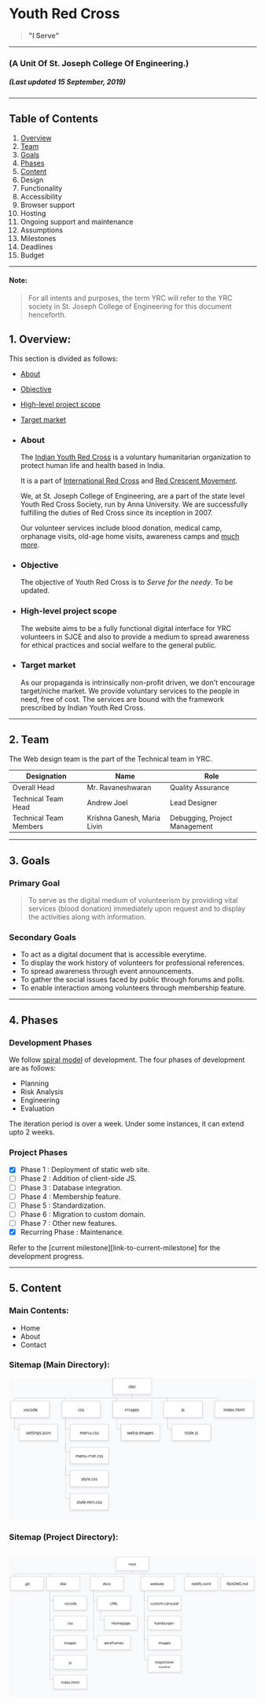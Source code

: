 # Youth Red Cross
> **"I Serve"**
---
### (A Unit Of St. Joseph College Of Engineering.)
##### (Last updated 15 September, 2019)
---

## Table of Contents

1. [Overview](#1-overview)
2. [Team](#2-team)
3. [Goals](#3-goals)
4. [Phases](#4-phases)
5. [Content](#5-content)
6. Design
7. Functionality
8. Accessibility
9. Browser support
10. Hosting
11. Ongoing support and maintenance
12. Assumptions
13. Milestones
14. Deadlines
15. Budget
---
#### Note:
> For all intents and purposes, the term YRC will refer to the YRC society in St. Joseph College of Engineering for this document henceforth.

## 1. Overview:
This section is divided as follows:
  - [About](#about)
  - [Objective](#objective)
  - [High-level project scope](#high-level-project-scope)
  - [Target market](#target-market)

  - ### About
     The [Indian Youth Red Cross][link-to-indian-yrc] is a voluntary humanitarian organization to protect human life and health based in India.

     It is a part of [International Red Cross][link-to-international-rc] and [Red Crescent Movement][link-to-rcm].

     We, at St. Joseph College of Engineering, are a part of the state level Youth Red Cross Society, run by Anna University. We are successfully fulfilling the duties of Red Cross since its inception in 2007.

     Our volunteer services include blood donation, medical camp, orphanage visits, old-age home visits, awareness camps and [much more][link-to-yrcsjce-website].

  - ### Objective
     The objective of Youth Red Cross is to _Serve for the needy_. To be updated.

  - ### High-level project scope
     The website aims to be a fully functional digital interface for YRC volunteers in SJCE and also to provide a medium to spread awareness for ethical practices and social welfare to the general public.

  - ### Target market
     As our propaganda is intrinsically non-profit driven, we don't encourage target/niche market. We provide voluntary services to the people in need, free of cost. The services are bound with the framework prescribed by Indian Youth Red Cross.
---
## 2. Team
  The Web design team is the part of the Technical team in YRC.

  Designation | Name | Role
  --- | --- | ---
  Overall Head | Mr. Ravaneshwaran | Quality Assurance
  Technical Team Head | Andrew Joel | Lead Designer
  Technical Team Members | Krishna Ganesh, Maria Livin | Debugging, Project Management
---
## 3. Goals
  ### Primary Goal
  > To serve as the digital medium of volunteerism by providing vital services (blood donation) immediately upon request and to display the activities along with information.
  ### Secondary Goals
  - To act as a digital document that is accessible everytime.
  - To display the work history of volunteers for professional references.
  - To spread awareness through event announcements.
  - To gather the social issues faced by public through forums and polls.
  - To enable interaction among volunteers through membership feature.
---
## 4. Phases
  ### Development Phases
  We follow [spiral model][link-to-spiral-model] of development. The four phases of development are as follows:

   - Planning
   - Risk Analysis
   - Engineering
   - Evaluation
  
  The iteration period is over a week. Under some instances, it can extend upto 2 weeks.

  ### Project Phases
  - [x] Phase 1 : Deployment of static web site.
  - [ ] Phase 2 : Addition of client-side JS.
  - [ ] Phase 3 : Database integration.
  - [ ] Phase 4 : Membership feature.
  - [ ] Phase 5 : Standardization.
  - [ ] Phase 6 : Migration to custom domain.
  - [ ] Phase 7 : Other new features.
  - [x] Recurring Phase : Maintenance.

  Refer to the [current milestone][link-to-current-milestone] for the development progress.  

---
## 5. Content
  ### Main Contents:
   - Home
   - About
   - Contact

  ### Sitemap (Main Directory):
  ![Sitemap-for-yrcsjce][link-to-main-sitemap]

  ### Sitemap (Project Directory):
  ![Sitemap-for-project][link-to-project-sitemap]
---





































































































[link-to-indian-yrc]: https://www.indianredcross.org/youth/
[link-to-international-rc]: https://media.ifrc.org/ifrc/what-we-do/red-cross-and-red-crescent-youth/
[link-to-rcm]: https://www.icrc.org/en/who-we-are/movement
[link-to-yrcsjce-website]: https://yrcsjce.netlify.com
[link-to-spiral-model]: https://en.wikipedia.org/wiki/Spiral_model
[link-to-main-sitemap]: dist/images/main-sitemap.png
[link-to-project-sitemap]: dist/images/project-sitemap.png
